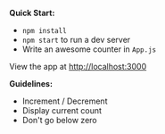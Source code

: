 
**Quick Start:**

* `npm install`
* `npm start` to run a dev server
* Write an awesome counter in `App.js`

View the app at <http://localhost:3000>

**Guidelines:**

* Increment / Decrement
* Display current count
* Don't go below zero
